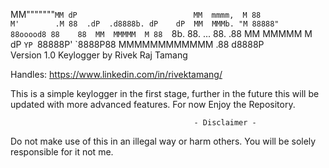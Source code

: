 MM"""""""`MM dP                         
MM  mmmm,  M 88                         
M'        .M 88  .dP  .d8888b. dP    dP 
MM  MMMb. "M 88888"   88ooood8 88    88 
MM  MMMMM  M 88  `8b. 88.  ... 88.  .88 
MM  MMMMM  M dP   `YP `88888P' `8888P88 
MMMMMMMMMMMM                        .88 
                                d8888P  
Version 1.0
Keylogger by Rivek Raj Tamang

Handles: https://www.linkedin.com/in/rivektamang/

This is a simple keylogger in the first stage, further in the future this will be updated with more advanced features.
For now Enjoy the Repository.

                                             - Disclaimer -
Do not make use of this in an illegal way or harm others. You will be solely responsible for it not me.
